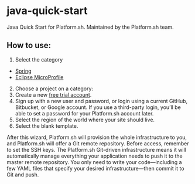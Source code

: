 # java-quick-start
Java Quick Start for Platform.sh. Maintained by the Platform.sh team.

## How to use:

1. Select the category

* [Spring](spring/)
* [Eclipse MicroProfile](eclipse-microprofile)


2. Choose a project on a category:
3. Create a new [free trial account](https://docs.platform.sh/gettingstarted/first-project.html#your-first-project).
4. Sign up with a new user and password, or login using a current  GitHub, Bitbucket, or Google account. If you use a third-party login, you’ll be able to set a password for your Platform.sh account later.
5. Select the region of the world where your site should live.
6. Select the blank template.

After this wizard, Platform.sh will provision the whole infrastructure to you, and Platform.sh will offer a Git remote repository. Before access, remember to set the SSH keys. The Platform.sh Git-driven infrastructure means it will automatically manage everything your application needs to push it to the master remote repository. You only need to write your code—including a few YAML files that specify your desired infrastructure—then commit it to Git and push.
